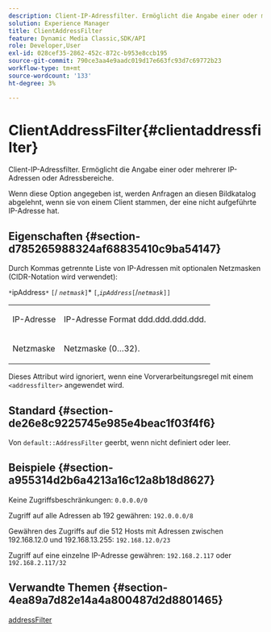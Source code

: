 ```yaml
---
description: Client-IP-Adressfilter. Ermöglicht die Angabe einer oder mehrerer IP-Adressen oder Adressbereiche.
solution: Experience Manager
title: ClientAddressFilter
feature: Dynamic Media Classic,SDK/API
role: Developer,User
exl-id: 028cef35-2862-452c-872c-b953e8ccb195
source-git-commit: 790ce3aa4e9aadc019d17e663fc93d7c69772b23
workflow-type: tm+mt
source-wordcount: '133'
ht-degree: 3%

---
```


# ClientAddressFilter{#clientaddressfilter}

Client-IP-Adressfilter. Ermöglicht die Angabe einer oder mehrerer IP-Adressen oder Adressbereiche.

Wenn diese Option angegeben ist, werden Anfragen an diesen Bildkatalog abgelehnt, wenn sie von einem Client stammen, der eine nicht aufgeführte IP-Adresse hat.

## Eigenschaften {#section-d785265988324af68835410c9ba54147}

Durch Kommas getrennte Liste von IP-Adressen mit optionalen Netzmasken (CIDR-Notation wird verwendet):

`*`ipAddress`*` `[`/ *`netmask`*`]`&#42; `[`,*`ipAddress`*`[`/*`netmask`*`]]`

<table id="simpletable_9F82BB0D42A9434883F2F70A2A92898C"> 
 <tr class="strow"> 
  <td class="stentry"> <p><span class="varname"> IP-Adresse</span> </p> </td> 
  <td class="stentry"> <p>IP-Adresse <span class="varname"> Format ddd.ddd.ddd.ddd</span>. </p></td> 
 </tr> 
 <tr class="strow"> 
  <td class="stentry"> <p><span class="varname"> Netzmaske</span> </p></td> 
  <td class="stentry"> <p>Netzmaske (0…32). </p></td> 
 </tr> 
</table>

Dieses Attribut wird ignoriert, wenn eine Vorverarbeitungsregel mit einem `<addressfilter>` angewendet wird.

## Standard {#section-de26e8c9225745e985e4beac1f03f4f6}

Von `default::AddressFilter` geerbt, wenn nicht definiert oder leer.

## Beispiele {#section-a955314d2b6a4213a16c12a8b18d8627}

Keine Zugriffsbeschränkungen: `0.0.0.0/0`

Zugriff auf alle Adressen ab 192 gewähren: `192.0.0.0/8`

Gewähren des Zugriffs auf die 512 Hosts mit Adressen zwischen 192.168.12.0 und 192.168.13.255: `192.168.12.0/23`

Zugriff auf eine einzelne IP-Adresse gewähren: `192.168.2.117` oder `192.168.2.117/32`

## Verwandte Themen {#section-4ea89a7d82e14a4a800487d2d8801465}

[addressFilter](../../../../../is-api/image-catalog/image-serving-api-ref/c-image-catalog-reference/c-rule-set-reference/r-addressfilter-rule.md#reference-48c369f56ecd4034b410da5a94a9dfd1)
